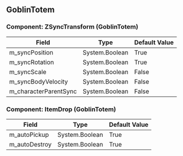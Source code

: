 ## GoblinTotem

### Component: ZSyncTransform (GoblinTotem)

|Field|Type|Default Value|
|---|---|---|
|m_syncPosition|System.Boolean|True|
|m_syncRotation|System.Boolean|True|
|m_syncScale|System.Boolean|False|
|m_syncBodyVelocity|System.Boolean|False|
|m_characterParentSync|System.Boolean|False|

### Component: ItemDrop (GoblinTotem)

|Field|Type|Default Value|
|---|---|---|
|m_autoPickup|System.Boolean|True|
|m_autoDestroy|System.Boolean|True|

